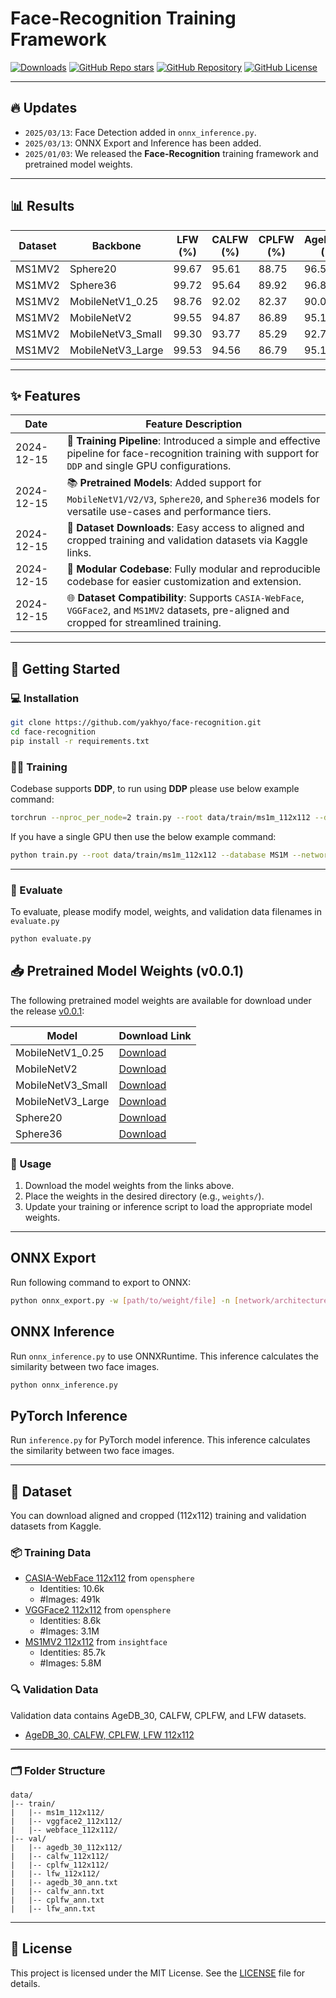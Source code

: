 # Face-Recognition Training Framework

[![Downloads](https://img.shields.io/github/downloads/yakhyo/face-recognition/total)](https://github.com/yakhyo/face-recognition/releases)
[![GitHub Repo stars](https://img.shields.io/github/stars/yakhyo/face-recognition)](https://github.com/yakhyo/face-recognition/stargazers)
[![GitHub Repository](https://img.shields.io/badge/GitHub-Repository-blue?logo=github)](https://github.com/yakhyo/face-recognition)
[![GitHub License](https://img.shields.io/github/license/yakhyo/face-recognition)](https://github.com/yakhyo/face-recognition/blob/main/LICENSE)

---

## 🔥 Updates

- `2025/03/13`: Face Detection added in `onnx_inference.py`.
- `2025/03/13`: ONNX Export and Inference has been added.
- `2025/01/03`: We released the **Face-Recognition** training framework and pretrained model weights.

---

## 📊 Results

| Dataset | Backbone          | LFW (%) | CALFW (%) | CPLFW (%) | AgeDB_30 (%) | Num Params |
| ------- | ----------------- | ------- | --------- | --------- | ------------ | ---------- |
| MS1MV2  | Sphere20          | 99.67   | 95.61     | 88.75     | 96.58        | 24.5M      |
| MS1MV2  | Sphere36          | 99.72   | 95.64     | 89.92     | 96.83        | 34.6M      |
| MS1MV2  | MobileNetV1_0.25  | 98.76   | 92.02     | 82.37     | 90.02        | 0.36M      |
| MS1MV2  | MobileNetV2       | 99.55   | 94.87     | 86.89     | 95.16        | 2.29M      |
| MS1MV2  | MobileNetV3_Small | 99.30   | 93.77     | 85.29     | 92.79        | 1.25M      |
| MS1MV2  | MobileNetV3_Large | 99.53   | 94.56     | 86.79     | 95.13        | 3.52M      |

---

## ✨ Features

| Date       | Feature Description                                                                                                                                      |
| ---------- | -------------------------------------------------------------------------------------------------------------------------------------------------------- |
| 2024-12-15 | 🔄 **Training Pipeline**: Introduced a simple and effective pipeline for face-recognition training with support for `DDP` and single GPU configurations. |
| 2024-12-15 | 📚 **Pretrained Models**: Added support for `MobileNetV1/V2/V3`, `Sphere20`, and `Sphere36` models for versatile use-cases and performance tiers.        |
| 2024-12-15 | 📂 **Dataset Downloads**: Easy access to aligned and cropped training and validation datasets via Kaggle links.                                          |
| 2024-12-15 | 🔧 **Modular Codebase**: Fully modular and reproducible codebase for easier customization and extension.                                                 |
| 2024-12-15 | 🌐 **Dataset Compatibility**: Supports `CASIA-WebFace`, `VGGFace2`, and `MS1MV2` datasets, pre-aligned and cropped for streamlined training.             |

---

## 🚀 Getting Started

### 💻 Installation

```bash
git clone https://github.com/yakhyo/face-recognition.git
cd face-recognition
pip install -r requirements.txt
```

### 🏋️‍♂️ Training

Codebase supports **DDP**, to run using **DDP** please use below example command:

```bash
torchrun --nproc_per_node=2 train.py --root data/train/ms1m_112x112 --database MS1M --network mobilenetv1 --classifier MCP
```

If you have a single GPU then use the below example command:

```bash
python train.py --root data/train/ms1m_112x112 --database MS1M --network mobilenetv1 --classifier MCP
```

---

### 🧪 Evaluate

To evaluate, please modify model, weights, and validation data filenames in `evaluate.py`

```bash
python evaluate.py
```

## 📥 Pretrained Model Weights (v0.0.1)

The following pretrained model weights are available for download under the release [v0.0.1](https://github.com/yakhyo/face-recognition/releases/tag/v0.0.1):

| Model             | Download Link                                                                                             |
| ----------------- | --------------------------------------------------------------------------------------------------------- |
| MobileNetV1_0.25  | [Download](https://github.com/yakhyo/face-recognition/releases/download/v0.0.1/mobilenetv1_mcp.pth)       |
| MobileNetV2       | [Download](https://github.com/yakhyo/face-recognition/releases/download/v0.0.1/mobilenetv2_mcp.pth)       |
| MobileNetV3_Small | [Download](https://github.com/yakhyo/face-recognition/releases/download/v0.0.1/mobilenetv3_large_mcp.pth) |
| MobileNetV3_Large | [Download](https://github.com/yakhyo/face-recognition/releases/download/v0.0.1/mobilenetv3_small_mcp.pth) |
| Sphere20          | [Download](https://github.com/yakhyo/face-recognition/releases/download/v0.0.1/sphere20_mcp.pth)          |
| Sphere36          | [Download](https://github.com/yakhyo/face-recognition/releases/download/v0.0.1/sphere36_mcp.pth)          |

### 🔧 Usage

1. Download the model weights from the links above.
2. Place the weights in the desired directory (e.g., `weights/`).
3. Update your training or inference script to load the appropriate model weights.

---

## ONNX Export

Run following command to export to ONNX:

```bash
python onnx_export.py -w [path/to/weight/file] -n [network/architecture/name] --dynamic[Optional]
```

## ONNX Inference

Run `onnx_inference.py` to use ONNXRuntime. This inference calculates the similarity between two face images.

```bash
python onnx_inference.py
```

## PyTorch Inference

Run `inference.py` for PyTorch model inference. This inference calculates the similarity between two face images.

---

## 📂 Dataset

You can download aligned and cropped (112x112) training and validation datasets from Kaggle.

### 📦 Training Data

- [CASIA-WebFace 112x112](https://www.kaggle.com/datasets/yakhyokhuja/webface-112x112) from `opensphere`
  - Identities: 10.6k
  - #Images: 491k
- [VGGFace2 112x112](https://www.kaggle.com/datasets/yakhyokhuja/vggface2-112x112) from `opensphere`
  - Identities: 8.6k
  - #Images: 3.1M
- [MS1MV2 112x112](https://www.kaggle.com/datasets/yakhyokhuja/ms1m-arcface-dataset) from `insightface`
  - Identities: 85.7k
  - #Images: 5.8M

### 🔍 Validation Data

Validation data contains AgeDB_30, CALFW, CPLFW, and LFW datasets.

- [AgeDB_30, CALFW, CPLFW, LFW 112x112](https://www.kaggle.com/datasets/yakhyokhuja/agedb-30-calfw-cplfw-lfw-aligned-112x112)

---

### 🗂️ Folder Structure

```
data/
|-- train/
|   |-- ms1m_112x112/
|   |-- vggface2_112x112/
|   |-- webface_112x112/
|-- val/
|   |-- agedb_30_112x112/
|   |-- calfw_112x112/
|   |-- cplfw_112x112/
|   |-- lfw_112x112/
|   |-- agedb_30_ann.txt
|   |-- calfw_ann.txt
|   |-- cplfw_ann.txt
|   |-- lfw_ann.txt
```

---

## 📝 License

This project is licensed under the MIT License. See the [LICENSE](LICENSE) file for details.
